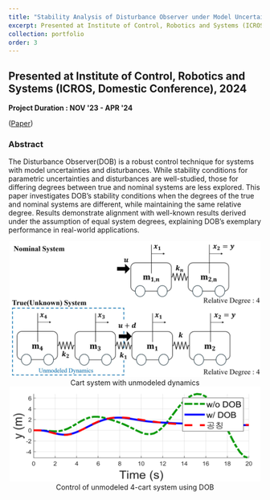 ```yaml
---
title: "Stability Analysis of Disturbance Observer under Model Uncertainty with Different System Degrees between True and Nominal Systems"
excerpt: Presented at Institute of Control, Robotics and Systems (ICROS), 2024 <br/><img src='/images/portfolio_img/DOB_diagram.jpg' width='500'> 
collection: portfolio
order: 3
---
```


## Presented at Institute of Control, Robotics and Systems (ICROS, Domestic Conference), 2024

**Project Duration : NOV '23 - APR '24**

([Paper](https://www.dbpia.co.kr/journal/articleDetail?nodeId=NODE11908850))

### Abstract
The Disturbance Observer(DOB) is a robust control technique for systems with model uncertainties and disturbances. While stability conditions for parametric uncertainties and disturbances are well-studied, those for differing degrees between true and nominal systems are less explored. This paper investigates DOB’s stability conditions when the degrees of the true and nominal systems are different, while maintaining the same relative degree. Results demonstrate alignment with well-known results derived under the assumption of equal system degrees, explaining DOB’s exemplary performance in real-world applications.

<center>
  <img src='/images/portfolio_img/cart_system.jpg' width='500'/>
  <figcaption>Cart system with unmodeled dynamics</figcaption>
</center>
<center>
  <img src='/images/portfolio_img/dob_4cart.png' width='500'/>
  <figcaption>Control of unmodeled 4-cart system using DOB</figcaption>
</center>